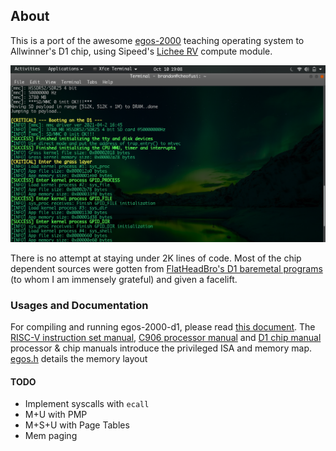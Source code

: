 ## About

This is a port of the awesome [egos-2000](https://github.com/yhzhang0128/egos-2000/) teaching operating system to Allwinner's D1 chip, using Sipeed's [Lichee RV](https://wiki.sipeed.com/hardware/en/lichee/RV/RV.html) compute module.

![Fail to load an image of egos-2000.](references/screenshots/egos-2000-d1.png)

There is no attempt at staying under 2K lines of code. Most of the chip dependent sources were gotten from [FlatHeadBro's D1 baremetal programs](https://github.com/Ouyancheng/FlatHeadBro) (to whom I am immensely grateful) and given a facelift.


### Usages and Documentation

For compiling and running egos-2000-d1, please read [this document](references/USAGES.md).
The [RISC-V instruction set manual](references/riscv-privileged-v1.10.pdf), [C906 processor manual](references/XuanTie-OpenC906-UserManual.pdf) and [D1 chip manual](references/D1_User_Manual_V0.1_Draft_Version.pdf) processor & chip manuals introduce the privileged ISA and memory map. [egos.h](library/egos.h) details the memory layout


#### TODO
- Implement syscalls with `ecall`
- M+U with PMP
- M+S+U with Page Tables
- Mem paging